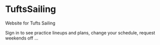 # TuftsSailing
Website for Tufts Sailing


Sign in to see practice lineups and plans, change your schedule, request weekends off ...

